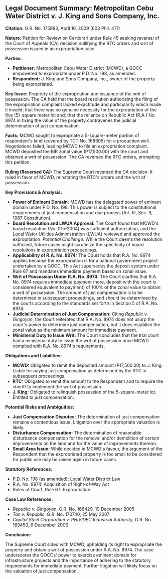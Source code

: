 ## Legal Document Summary: Metropolitan Cebu Water District v. J. King and Sons Company, Inc.

**Citation:** G.R. No. 175983, April 16, 2009 (603 Phil. 471)

**Nature:** Petition for Review on Certiorari under Rule 45 seeking reversal of the Court of Appeals (CA) decision nullifying the RTC orders and writ of possession issued in an expropriation case.

**Parties:**

*   **Petitioner:** Metropolitan Cebu Water District (MCWD), a GOCC empowered to expropriate under P.D. No. 198, as amended.
*   **Respondent:** J. King and Sons Company, Inc., owner of the property being expropriated.

**Key Issue:** Propriety of the expropriation and issuance of the writ of possession. The CA held that the board resolution authorizing the filing of the expropriation complaint lacked exactitude and particularity which made it invalid; that there was no genuine necessity for the expropriation of the five (5)-square meter lot and; that the reliance on Republic Act (R.A.) No. 8974 in fixing the value of the property contravenes the judicial determination of just compensation.

**Facts:** MCWD sought to expropriate a 5-square-meter portion of respondent's land (covered by TCT No. 168605) for a production well. Negotiations failed, leading MCWD to file an expropriation complaint. MCWD deposited the BIR zonal value (P17,500.00) with the court and obtained a writ of possession. The CA reversed the RTC orders, prompting this petition.

**Ruling (Reversed CA):** The Supreme Court reversed the CA decision. It ruled in favor of MCWD, reinstating the RTC's orders and the writ of possession.

**Key Provisions & Analysis:**

*   **Power of Eminent Domain:** MCWD has the delegated power of eminent domain under P.D. No. 198. This power is subject to the constitutional requirements of just compensation and due process (Art. III, Sec. 9, 1987 Constitution).
*   **Board Resolution and LWUA Approval:** The Court found that MCWD's board resolution (No. 015-2004) was sufficient authorization, and the Local Water Utilities Administration (LWUA) reviewed and approved the expropriation. *Potential Challenge:* While the Court deems the resolution sufficient, future cases might scrutinize the specificity of board resolutions in expropriation proceedings.
*   **Applicability of R.A. No. 8974:** The Court holds that R.A. No. 8974 applies because the expropriation is for a national government project undertaken by a GOCC. This Act supersedes the deposit system under Rule 67 and mandates immediate payment based on zonal value.
*   **Writ of Possession Under R.A. No. 8974:** The Court clarifies that R.A. No. 8974 requires immediate payment (here, deposit with the court is considered equivalent to payment) of 100% of the zonal value to obtain a writ of possession. The amount of just compensation is to be determined in subsequent proceedings, and should be determined by the courts according to the standards set forth in Section 5 of R.A. No. 8974.
*   **Judicial Determination of Just Compensation:** Citing *Republic v. Gingoyon*, the Court reiterates that R.A. No. 8974 does not usurp the court's power to determine just compensation, but it does establish the zonal value as the minimum amount for immediate payment.
*   **Ministerial Duty to Issue Writ:** The Court concludes that the trial court had a ministerial duty to issue the writ of possession once MCWD complied with R.A. No. 8974's requirements.

**Obligations and Liabilities:**

*   **MCWD:** Obligated to remit the deposited amount (P17,500.00) to J. King. Liable for paying just compensation as determined by the RTC in subsequent proceedings.
*   **RTC:** Obligated to remit the amount to the Respondent and to require the sheriff to implement the writ of possession.
*   **J. King:** Obligated to relinquish possession of the 5-square-meter lot. Entitled to just compensation.

**Potential Risks and Ambiguities:**

*   **Just Compensation Disputes:** The determination of just compensation remains a contentious issue. Litigation over the appropriate valuation is likely.
*   **Disturbance Compensation:** The determination of reasonable disturbance compensation for the removal and/or demolition of certain improvements on the land and for the value of improvements thereon.
*   **Small Area Issue:** While decided in MCWD's favour, the argument of the Respondent that the expropriated property is too small to be considered for public use may be raised again in future cases.

**Statutory References:**

*   P.D. No. 198 (as amended): Local Water District Law
*   R.A. No. 8974: Acquisition of Right-of-Way Act
*   Rules of Court, Rule 67: Expropriation

**Case Law References:**

*   *Republic v. Gingoyon*, G.R. No. 166429, 19 December 2005
*   *Tan v. Republic*, G.R. No. 170740, 25 May 2007
*   *Capitol Steel Corporation v. PHIVIDEC Industrial Authority*, G.R. No. 169453, 6 December 2006

**Conclusion:**

The Supreme Court sided with MCWD, upholding its right to expropriate the property and obtain a writ of possession under R.A. No. 8974. The case underscores the GOCCs' power to exercise eminent domain for infrastructure projects and the importance of adhering to the statutory requirements for immediate payment. Further litigation will likely focus on the valuation of just compensation.
